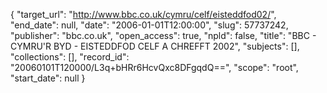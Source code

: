 {
  "target_url": "http://www.bbc.co.uk/cymru/celf/eisteddfod02/", 
  "end_date": null, 
  "date": "2006-01-01T12:00:00", 
  "slug": 57737242, 
  "publisher": "bbc.co.uk", 
  "open_access": true, 
  "npld": false, 
  "title": "BBC - CYMRU'R BYD - EISTEDDFOD CELF A CHREFFT 2002", 
  "subjects": [], 
  "collections": [], 
  "record_id": "20060101T120000/L3q+bHRr6HcvQxc8DFgqdQ==", 
  "scope": "root", 
  "start_date": null
}

